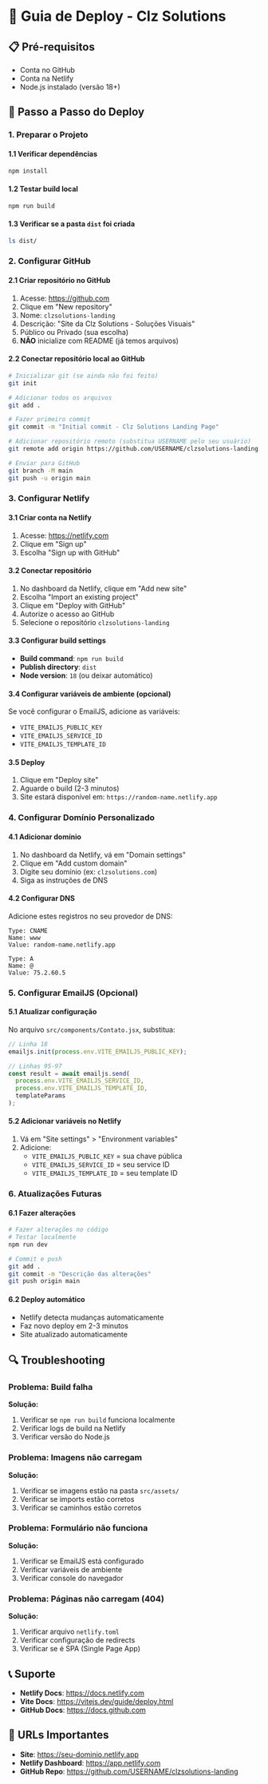 # 🚀 Guia de Deploy - Clz Solutions

## 📋 Pré-requisitos
- Conta no GitHub
- Conta na Netlify
- Node.js instalado (versão 18+)

## 🔧 Passo a Passo do Deploy

### 1. Preparar o Projeto

#### 1.1 Verificar dependências
```bash
npm install
```

#### 1.2 Testar build local
```bash
npm run build
```

#### 1.3 Verificar se a pasta `dist` foi criada
```bash
ls dist/
```

### 2. Configurar GitHub

#### 2.1 Criar repositório no GitHub
1. Acesse: https://github.com
2. Clique em "New repository"
3. Nome: `clzsolutions-landing`
4. Descrição: "Site da Clz Solutions - Soluções Visuais"
5. Público ou Privado (sua escolha)
6. **NÃO** inicialize com README (já temos arquivos)

#### 2.2 Conectar repositório local ao GitHub
```bash
# Inicializar git (se ainda não foi feito)
git init

# Adicionar todos os arquivos
git add .

# Fazer primeiro commit
git commit -m "Initial commit - Clz Solutions Landing Page"

# Adicionar repositório remoto (substitua USERNAME pelo seu usuário)
git remote add origin https://github.com/USERNAME/clzsolutions-landing.git

# Enviar para GitHub
git branch -M main
git push -u origin main
```

### 3. Configurar Netlify

#### 3.1 Criar conta na Netlify
1. Acesse: https://netlify.com
2. Clique em "Sign up"
3. Escolha "Sign up with GitHub"

#### 3.2 Conectar repositório
1. No dashboard da Netlify, clique em "Add new site"
2. Escolha "Import an existing project"
3. Clique em "Deploy with GitHub"
4. Autorize o acesso ao GitHub
5. Selecione o repositório `clzsolutions-landing`

#### 3.3 Configurar build settings
- **Build command**: `npm run build`
- **Publish directory**: `dist`
- **Node version**: `18` (ou deixar automático)

#### 3.4 Configurar variáveis de ambiente (opcional)
Se você configurar o EmailJS, adicione as variáveis:
- `VITE_EMAILJS_PUBLIC_KEY`
- `VITE_EMAILJS_SERVICE_ID`
- `VITE_EMAILJS_TEMPLATE_ID`

#### 3.5 Deploy
1. Clique em "Deploy site"
2. Aguarde o build (2-3 minutos)
3. Site estará disponível em: `https://random-name.netlify.app`

### 4. Configurar Domínio Personalizado

#### 4.1 Adicionar domínio
1. No dashboard da Netlify, vá em "Domain settings"
2. Clique em "Add custom domain"
3. Digite seu domínio (ex: `clzsolutions.com`)
4. Siga as instruções de DNS

#### 4.2 Configurar DNS
Adicione estes registros no seu provedor de DNS:
```
Type: CNAME
Name: www
Value: random-name.netlify.app

Type: A
Name: @
Value: 75.2.60.5
```

### 5. Configurar EmailJS (Opcional)

#### 5.1 Atualizar configuração
No arquivo `src/components/Contato.jsx`, substitua:
```javascript
// Linha 18
emailjs.init(process.env.VITE_EMAILJS_PUBLIC_KEY);

// Linhas 95-97
const result = await emailjs.send(
  process.env.VITE_EMAILJS_SERVICE_ID,
  process.env.VITE_EMAILJS_TEMPLATE_ID,
  templateParams
);
```

#### 5.2 Adicionar variáveis no Netlify
1. Vá em "Site settings" > "Environment variables"
2. Adicione:
   - `VITE_EMAILJS_PUBLIC_KEY` = sua chave pública
   - `VITE_EMAILJS_SERVICE_ID` = seu service ID
   - `VITE_EMAILJS_TEMPLATE_ID` = seu template ID

### 6. Atualizações Futuras

#### 6.1 Fazer alterações
```bash
# Fazer alterações no código
# Testar localmente
npm run dev

# Commit e push
git add .
git commit -m "Descrição das alterações"
git push origin main
```

#### 6.2 Deploy automático
- Netlify detecta mudanças automaticamente
- Faz novo deploy em 2-3 minutos
- Site atualizado automaticamente

## 🔍 Troubleshooting

### Problema: Build falha
**Solução:**
1. Verificar se `npm run build` funciona localmente
2. Verificar logs de build na Netlify
3. Verificar versão do Node.js

### Problema: Imagens não carregam
**Solução:**
1. Verificar se imagens estão na pasta `src/assets/`
2. Verificar se imports estão corretos
3. Verificar se caminhos estão corretos

### Problema: Formulário não funciona
**Solução:**
1. Verificar se EmailJS está configurado
2. Verificar variáveis de ambiente
3. Verificar console do navegador

### Problema: Páginas não carregam (404)
**Solução:**
1. Verificar arquivo `netlify.toml`
2. Verificar configuração de redirects
3. Verificar se é SPA (Single Page App)

## 📞 Suporte
- **Netlify Docs**: https://docs.netlify.com
- **Vite Docs**: https://vitejs.dev/guide/deploy.html
- **GitHub Docs**: https://docs.github.com

## 🎯 URLs Importantes
- **Site**: https://seu-dominio.netlify.app
- **Netlify Dashboard**: https://app.netlify.com
- **GitHub Repo**: https://github.com/USERNAME/clzsolutions-landing
